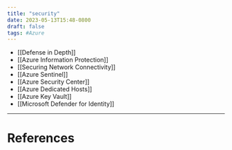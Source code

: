 ```yaml
---
title: "security"
date: 2023-05-13T15:48-0800
draft: false
tags: #Azure
---
```


- [[Defense in Depth]]
- [[Azure Information Protection]]
- [[Securing Network Connectivity]]
- [[Azure Sentinel]]
- [[Azure Security Center]]
- [[Azure Dedicated Hosts]]
- [[Azure Key Vault]]
- [[Microsoft Defender for Identity]]

---
# References
